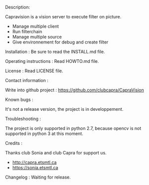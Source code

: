 Description:

Capravision is a vision server to execute filter on picture.

- Manage multiple client
- Run filterchain
- Manage multiple source
- Give environnement for debug and create filter
 
Installation : Be sure to read the INSTALL.md file.

Operating instructions : Read HOWTO.md file.

License : Read LICENSE file.

Contact information : 

Write into github project : https://github.com/clubcapra/CapraVision

Known bugs :

It's not a release version, the project is in developpement.

Troubleshooting : 

The project is only supported in python 2.7, because opencv is not supported in python 3 at this moment.

Credits : 

Thanks club Sonia and club Capra for support us.

- http://capra.etsmtl.ca
- https://sonia.etsmtl.ca

Changelog : Waiting for release.

